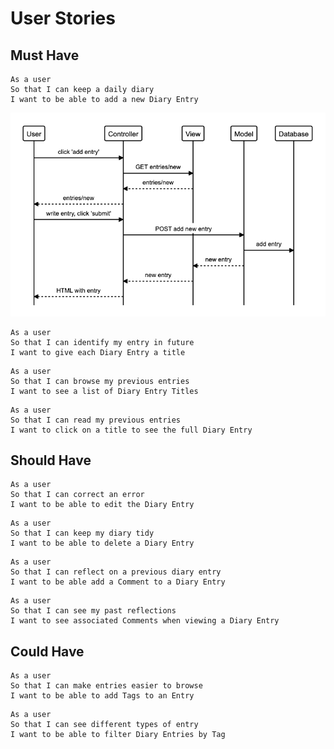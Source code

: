 # User Stories

## Must Have

```
As a user
So that I can keep a daily diary
I want to be able to add a new Diary Entry
```
![adding-entries](public/images/domain-models/adding_entries.png)


```
As a user
So that I can identify my entry in future
I want to give each Diary Entry a title
```

```
As a user
So that I can browse my previous entries
I want to see a list of Diary Entry Titles
```

```
As a user
So that I can read my previous entries
I want to click on a title to see the full Diary Entry
```

## Should Have

```
As a user
So that I can correct an error
I want to be able to edit the Diary Entry
```

```
As a user
So that I can keep my diary tidy
I want to be able to delete a Diary Entry
```

```
As a user
So that I can reflect on a previous diary entry
I want to be able add a Comment to a Diary Entry
```

```
As a user
So that I can see my past reflections
I want to see associated Comments when viewing a Diary Entry
```

## Could Have

```
As a user
So that I can make entries easier to browse
I want to be able to add Tags to an Entry
```

```
As a user
So that I can see different types of entry
I want to be able to filter Diary Entries by Tag
```
